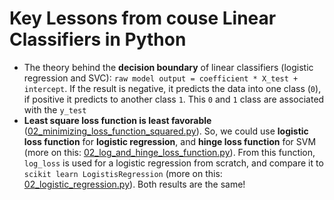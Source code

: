 # Key Lessons from couse Linear Classifiers in Python

* The theory behind the **decision boundary** of linear classifiers (logistic regression and SVC): `raw model output = coefficient * X_test + intercept`. If the result is negative, it predicts the data into one class (`0`), if positive it predicts to another class `1`. This `0` and `1` class are associated with the `y_test`
* **Least square loss function is least favorable** ([02_minimizing_loss_function_squared.py]()). So, we could use **logistic loss function** for **logistic regression**, and **hinge loss function** for SVM (more on this: [02_log_and_hinge_loss_function.py]()). From this function, `log_loss` is used for a logistic regression from scratch, and compare it to `scikit learn LogistisRegression` (more on this: [02_logistic_regression.py]()). Both results are the same!
